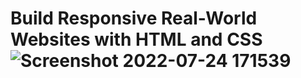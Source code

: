 # Build Responsive Real-World Websites with HTML and CSS![Screenshot 2022-07-24 171539](https://user-images.githubusercontent.com/109869150/180653764-045aec13-3b4d-4722-8892-eac8fe134c35.png)
